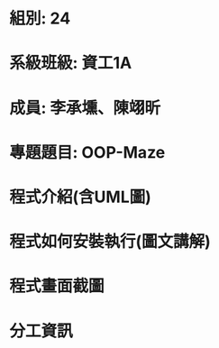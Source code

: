 # 組別: 24
# 系級班級: 資工1A
# 成員: 李承壎、陳翊昕
# 專題題目: OOP-Maze
# 程式介紹(含UML圖)

# 程式如何安裝執行(圖文講解)

# 程式畫面截圖

# 分工資訊

